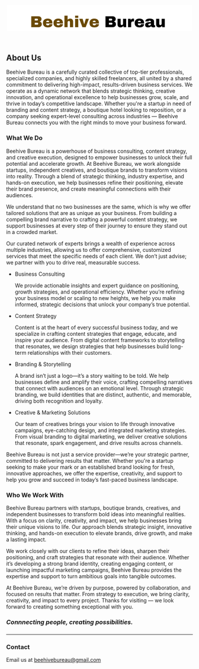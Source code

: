  <header>
    <div class="header-logo-container">
      <img src="BB-Logo-Git.png" alt="Beehive Bureau Logo" class="header-logo" />
    </div>
  
  </header>

  

   
   <h2>About Us</h2>
  <p>Beehive Bureau is a carefully curated collective of top-tier professionals, specialized companies, and highly skilled freelancers, all united by a shared commitment to delivering high-impact, results-driven business services. We operate as a dynamic network that blends strategic thinking, creative innovation, and operational excellence to help businesses grow, scale, and thrive in today’s competitive landscape. Whether you're a startup in need of branding and content strategy, a boutique hotel looking to reposition, or a company seeking expert-level consulting across industries — Beehive Bureau connects you with the right minds to move your business forward.</p>

  

  

  <h3>What We Do</h3>
  <p>Beehive Bureau is a powerhouse of business consulting, content strategy, and creative execution, designed to empower businesses to unlock their full potential and accelerate growth.
At Beehive Bureau, we work alongside startups, independent creatives, and boutique brands to transform visions into reality. Through a blend of strategic thinking, industry expertise, and hands-on execution, we help businesses refine their positioning, elevate their brand presence, and create meaningful connections with their audiences.

We understand that no two businesses are the same, which is why we offer tailored solutions that are as unique as your business. From building a compelling brand narrative to crafting a powerful content strategy, we support businesses at every step of their journey to ensure they stand out in a crowded market.

Our curated network of experts brings a wealth of experience across multiple industries, allowing us to offer comprehensive, customized services that meet the specific needs of each client. We don’t just advise; we partner with you to drive real, measurable success.

<ul> <li>Business Consulting</li>
 <p>We provide actionable insights and expert guidance on positioning, growth strategies, and operational efficiency. Whether you’re refining your business model or scaling to new heights, we help you make informed, strategic decisions that unlock your company’s true potential.</p>

 <li>Content Strategy</li>
 <p>Content is at the heart of every successful business today, and we specialize in crafting content strategies that engage, educate, and inspire your audience. From digital content frameworks to storytelling that resonates, we design strategies that help businesses build long-term relationships with their customers.</p>

<li>Branding & Storytelling</li>
 <p>A brand isn’t just a logo—it’s a story waiting to be told. We help businesses define and amplify their voice, crafting compelling narratives that connect with audiences on an emotional level. Through strategic branding, we build identities that are distinct, authentic, and memorable, driving both recognition and loyalty.</p>

<li>Creative & Marketing Solutions</li>
 <p>Our team of creatives brings your vision to life through innovative campaigns, eye-catching design, and integrated marketing strategies. From visual branding to digital marketing, we deliver creative solutions that resonate, spark engagement, and drive results across channels.</p>
</ul>
Beehive Bureau is not just a service provider—we’re your strategic partner, committed to delivering results that matter. Whether you're a startup seeking to make your mark or an established brand looking for fresh, innovative approaches, we offer the expertise, creativity, and support to help you grow and succeed in today’s fast-paced business landscape.</p>

 
  
  <h3>Who We Work With</h3>
  <p>Beehive Bureau partners with startups, boutique brands, creatives, and independent businesses to transform bold ideas into meaningful realities. With a focus on clarity, creativity, and impact, we help businesses bring their unique visions to life. Our approach blends strategic insight, innovative thinking, and hands-on execution to elevate brands, drive growth, and make a lasting impact.

We work closely with our clients to refine their ideas, sharpen their positioning, and craft strategies that resonate with their audience. Whether it’s developing a strong brand identity, creating engaging content, or launching impactful marketing campaigns, Beehive Bureau provides the expertise and support to turn ambitious goals into tangible outcomes.</p>

  



At Beehive Bureau, we’re driven by purpose, powered by collaboration, and focused on results that matter.
From strategy to execution, we bring clarity, creativity, and impact to every project.
Thanks for visiting — we look forward to creating something exceptional with you.




<h3><em> Connnecting people, creating possibilities. </em><h3></h3>






<hr/>
<h3>Contact</h3>
  Email us at <a href="mailto:beehivebureau@gmail.com">beehivebureau@gmail.com</a>
